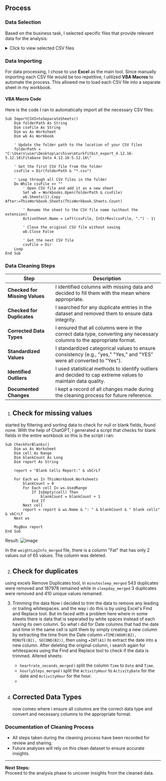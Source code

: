 ## Process

### Data Selection
Based on the business task, I selected specific files that provide relevant data for the analysis:

<details>
  <summary>Click to view selected CSV files</summary>

  - `dailyActivity_merged`
  - `sleepDay_merged`
  - `heartrate_seconds_merged`
  - `weightLogInfo_merged`
  - `dailyCalories_merged`
  - `dailyIntensities_merged`
  - `minuteSleep_merged`
  - `minuteMETsNarrow_merged`
  - `hourlySteps_merged`
  - `dailySteps_merged`

</details>

### Data Importing
For data processing, I chose to use **Excel** as the main tool. Since manually importing each CSV file would be too repetitive, I utilized **VBA Macros** to automate the process. This allowed me to load each CSV file into a separate sheet in my workbook.

#### VBA Macro Code
Here is the code I ran to automatically import all the necessary CSV files:

```vba
Sub ImportCSVIntoSeparateSheets()
    Dim folderPath As String
    Dim csvFile As String
    Dim ws As Worksheet
    Dim wb As Workbook
    
    ' Update the folder path to the location of your CSV files
    folderPath = "C:\Users\user\Desktop\archive\mturkfitbit_export_4.12.16-5.12.16\Fitabase Data 4.12.16-5.12.16\"
    
    ' Get the first CSV file from the folder
    csvFile = Dir(folderPath & "*.csv")
    
    ' Loop through all CSV files in the folder
    Do While csvFile <> ""
        ' Open CSV file and add it as a new sheet
        Set wb = Workbooks.Open(folderPath & csvFile)
        wb.Sheets(1).Copy After:=ThisWorkbook.Sheets(ThisWorkbook.Sheets.Count)
        
        ' Rename the sheet to the CSV file name (without the extension)
        ActiveSheet.Name = Left(csvFile, InStrRev(csvFile, ".") - 1)
        
        ' Close the original CSV file without saving
        wb.Close False
        
        ' Get the next CSV file
        csvFile = Dir
    Loop
End Sub
```


### Data Cleaning Steps

| Step                         | Description                                                                 |
|------------------------------|-----------------------------------------------------------------------------|
| **Checked for Missing Values** | I identified columns with missing data and decided to fill them with the mean where appropriate. |
| **Checked for Duplicates**    | I searched for any duplicate entries in the dataset and removed them to ensure data integrity. |
| **Corrected Data Types**      | I ensured that all columns were in the correct data type, converting any necessary columns to the appropriate format. |
| **Standardized Values**       | I standardized categorical values to ensure consistency (e.g., "yes," "Yes," and "YES" were all converted to "Yes"). |
| **Identified Outliers**       | I used statistical methods to identify outliers and decided to cap extreme values to maintain data quality. |
| **Documented Changes**        | I kept a record of all changes made during the cleaning process for future reference. |






1) ## Check for missing values
  started by filtering and sorting data to check for null or blank fields, found none. With the help of ChatGPT, I generated a script that  checks for blank fields in the entire workbook so this is the script i ran:
  ```vba
  Sub CheckForBlanks()
      Dim ws As Worksheet
      Dim cell As Range
      Dim blankCount As Long
      Dim report As String
  
      report = "Blank Cells Report:" & vbCrLf
  
      For Each ws In ThisWorkbook.Worksheets
          blankCount = 0
          For Each cell In ws.UsedRange
              If IsEmpty(cell) Then
                  blankCount = blankCount + 1
              End If
          Next cell
          report = report & ws.Name & ": " & blankCount & " blank cells" & vbCrLf
      Next ws
  
      MsgBox report
  End Sub
  
  ```
  Result:
  ![image](https://github.com/user-attachments/assets/7041d604-c80e-4eda-ad16-2d7091f7cb43)
  
  In the `weightLogInfo_merged` file, there is a column "Fat" that has only 2 values out of 65 values. The column was deleted.

2) ## Check for duplicates
  using excels Remove Duplicates tool, in `minutesleep_merged` 543 duplicates were removed and 187978 remained while in `sleepday_merged` 3 duplicates were removed and 410 unique values remained.

3) Trimming the data
   Now i decided to trim the data to remove any leading or trailing whitespaces. and the way i do this is by using Excel's Find and Replace tool. But im faced with a problem here where in some sheets there is data that is seperated by white spaces instead of each having its own column. So what i did for Date columns that had the date and time in the same cell is split them by simply creating a new column by extracting the time from the Date column ```=TIME(HOUR(B2), MINUTE(B2), SECOND(B2))```, then using `=INT(A1)` to extract the date into a new column. After deleting the original column, i search again for whitespaces using the Find and Replace tool to check if the data is trimmed. Altered sheets:
     - `heartrate_seconds_merged` i split the column `Time` to `Date` and `Time`.
     - `hourlySteps_merged` i split the `ActivityHour` to `ActivityDate` for the date and `ActivityHour` for the hour.
     - 

3) ## Corrected Data Types
   now comes where i ensure all columns are the correct data type and convert and necessary columns to the appropriate format.
   




### Documentation of Cleaning Process
- All steps taken during the cleaning process have been recorded for review and sharing.
- Future analyses will rely on this clean dataset to ensure accurate insights.

---

**Next Steps:**  
Proceed to the analysis phase to uncover insights from the cleaned data.


